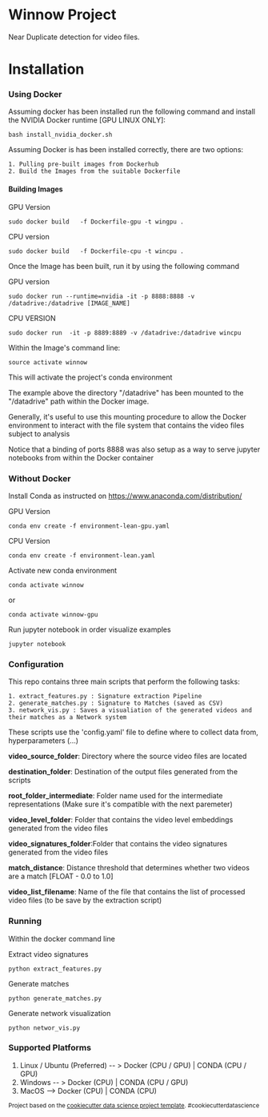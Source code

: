 Winnow Project
==============================

Near Duplicate detection for video files.

# Installation

### Using Docker

Assuming docker has been installed run the following command and install the NVIDIA Docker runtime [GPU LINUX ONLY]:

`bash install_nvidia_docker.sh`

Assuming Docker is has been installed correctly, there are two options:
 
    1. Pulling pre-built images from Dockerhub
    2. Build the Images from the suitable Dockerfile


#### Building Images

GPU Version

`sudo docker build   -f Dockerfile-gpu -t wingpu .`

CPU version

`sudo docker build   -f Dockerfile-cpu -t wincpu .`


Once the Image has been built, run it by using the following command

GPU version

`sudo docker run --runtime=nvidia -it -p 8888:8888 -v /datadrive:/datadrive [IMAGE_NAME]`

CPU VERSION

`sudo docker run  -it -p 8889:8889 -v /datadrive:/datadrive wincpu`

Within the Image's command line:

`source activate winnow`

This will activate the project's conda environment

The example above the directory "/datadrive" has been mounted to the "/datadrive" path within the Docker image.

Generally, it's useful to use this mounting procedure to allow the Docker environment to interact with the file system that contains the video files subject to analysis

Notice that a binding of ports 8888 was also setup as a way to serve jupyter notebooks from within the Docker container





### Without Docker

Install Conda as instructed on https://www.anaconda.com/distribution/


GPU Version 

`conda env create -f environment-lean-gpu.yaml`

CPU Version 

`conda env create -f environment-lean.yaml`


Activate new conda environment

`conda activate winnow`

or

`conda activate winnow-gpu`

Run jupyter notebook in order visualize examples

`jupyter notebook`



### Configuration

This repo contains three main scripts that perform the following tasks:

    1. extract_features.py : Signature extraction Pipeline
    2. generate_matches.py : Signature to Matches (saved as CSV)
    3. network_vis.py : Saves a visualiation of the generated videos and their matches as a Network system

These scripts use the 'config.yaml' file to define where to collect data from, hyperparameters (...)

**video_source_folder**: Directory where the source video files are located
    
**destination_folder**: Destination of the output files generated from the scripts
    
    
**root_folder_intermediate**: Folder name used for the intermediate representations (Make sure it's compatible with the next paremeter)

    
**video_level_folder**: Folder that contains the video level embeddings generated from the video files

    
**video_signatures_folder**:Folder that contains the video  signatures generated from the video files


**match_distance**: Distance threshold that determines whether two videos are a match [FLOAT - 0.0 to 1.0]
    
**video_list_filename**: Name of the file that contains the list of processed video files (to be save by the extraction script)
    
    
### Running 

Within the docker command line

Extract video signatures

`python extract_features.py`

Generate matches

`python generate_matches.py`

Generate network visualization

`python networ_vis.py`

### Supported Platforms


1. Linux / Ubuntu (Preferred) -- > Docker (CPU / GPU) | CONDA (CPU / GPU)
2. Windows  -- > Docker (CPU) | CONDA (CPU / GPU)
3. MacOS --> Docker (CPU) | CONDA (CPU)





<p><small>Project based on the <a target="_blank" href="https://drivendata.github.io/cookiecutter-data-science/">cookiecutter data science project template</a>. #cookiecutterdatascience</small></p>
